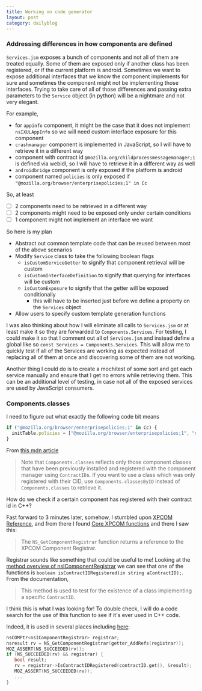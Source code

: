 ```yaml
---
title: Working on code generator
layout: post
category: dailyblog
---
```


### Addressing differences in how components are defined
`Services.jsm` exposes a bunch of components and not all of them are treated equally.
Some of them are exposed only if another class has been registered, or if the current
platform is android. Sometimes we want to expose additional interfaces that we know the component implements for sure and sometimes the component might not be implementing those interfaces. Trying to take care of all of those differences
and passing extra parameters to the `Service` object (in python) will be a nightmare and not very elegant.

For example,
- for `appinfo` component, it might be the case that it does not implement `nsIXULAppInfo` so we will need custom interface exposure for this component
- `crashmanager` component is implemented in JavaScript, so I will have to retrieve it in a different way
- component with contract id `@mozilla.org/childprocessmessagemanager;1` is defined via webidl, so I will have to retrieve it in a different way as well
- `androidbridge` component is only exposed if the platform is android
- component named `policies` is only exposed if `"@mozilla.org/browser/enterprisepolicies;1" in Cc`

So, at least
- [ ] 2 components need to be retrieved in a different way
- [ ] 2 components might need to be exposed only under certain conditions
- [ ] 1 component might not implement an interface we want

So here is my plan
- Abstract out common template code that can be reused between most of the above scenarios
- Modify `Service` class to take the following boolean flags
  - `isCustomServiceGetter` to signify that component retrieval will be custom
  - `isCustomInterfaceDefinition` to signify that querying for interfaces will be custom
  - `isCustomExposure` to signify that the getter will be exposed conditionally
    - this will have to be inserted just before we define a property on the `Services` object
- Allow users to specify custom template generation functions


I was also thinking about how I will eliminate all calls to `Services.jsm` or at least make it so they are forwarded to `Components.Services`. For testing, I could make it so that I comment out all of `Services.jsm` and instead define a global like so
`const Services = Components.Services`. This will allow me to quickly test if all of the Services are working as expected instead of replacing all of them at once and discovering some of them are not working.

Another thing I could do is to create a mochitest of some sort and get each service manually and ensure that I get no errors while retrieving them. This can be an additional level of testing, in case not all of the exposed services are used by JavaScript consumers.

### Components.classes
I need to figure out what exactly the following code bit means
``` js
if ("@mozilla.org/browser/enterprisepolicies;1" in Cc) {
  initTable.policies = ["@mozilla.org/browser/enterprisepolicies;1", "nsIEnterprisePolicies"];
}
```
From [this mdn article](https://developer.mozilla.org/en-US/docs/Mozilla/Tech/XPCOM/Language_Bindings/Components.classes)
> Note that `Components.classes` reflects only those component classes that have been previously installed and registered with the component manager using `ContractID`s. If you want to use a class which was only registered with their CID, use `Components.classesByID` instead of `Components.classes` to retrieve it.

How do we check if a certain component has registered with their contract id in C++?

Fast forward to 3 minutes later, somehow, I stumbled upon [XPCOM Reference](https://developer.mozilla.org/en-US/docs/Mozilla/Tech/XPCOM/Reference), and from there I found [Core XPCOM functions](https://developer.mozilla.org/en-US/docs/Mozilla/Tech/XPCOM/Reference/Core_functions) and there I saw this:
> The `NS_GetComponentRegistrar` function returns a reference to the XPCOM Component Registrar.

Registrar sounds like something that could be useful to me! Looking at the [method overview of nsIComponentRegistrar](https://developer.mozilla.org/en-US/docs/Mozilla/Tech/XPCOM/Reference/Interface/nsIComponentRegistrar) we can see that one of the functions is `boolean isContractIDRegistered(in string aContractID);`. From the documentation,
> This method is used to test for the existence of a class implementing a specific `ContractID`.

I think this is what I was looking for! To double check, I will do a code search for the use of this function to see if it's ever used in C++ code.

Indeed, it is used in several places including [here](https://searchfox.org/mozilla-central/source/dom/webbrowserpersist/WebBrowserPersistLocalDocument.cpp#1223-1229):
```cpp
nsCOMPtr<nsIComponentRegistrar> registrar;
nsresult rv = NS_GetComponentRegistrar(getter_AddRefs(registrar));
MOZ_ASSERT(NS_SUCCEEDED(rv));
if (NS_SUCCEEDED(rv) && registrar) {
   bool result;
   rv = registrar->IsContractIDRegistered(contractID.get(), &result);
   MOZ_ASSERT(NS_SUCCEEDED(rv));
   ...
}
```
